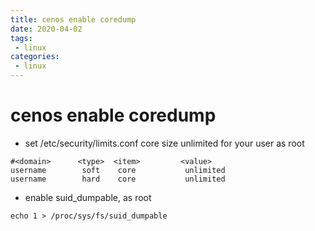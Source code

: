 ```yaml
---
title: cenos enable coredump
date: 2020-04-02
tags:
 - linux
categories:
 - linux
---
```


# cenos enable coredump

* set /etc/security/limits.conf core size unlimited for your user as root

```
#<domain>      <type>  <item>         <value>
username        soft    core           unlimited
username        hard    core           unlimited
```

* enable suid_dumpable, as root

```
echo 1 > /proc/sys/fs/suid_dumpable
```

